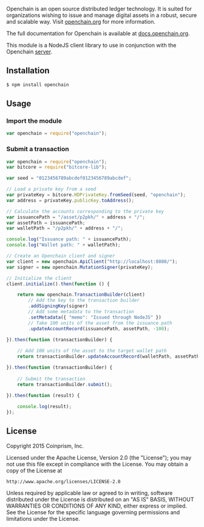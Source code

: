 ﻿Openchain is an open source distributed ledger technology. It is suited for organizations wishing to issue and manage digital assets in a robust, secure and scalable way. Visit [openchain.org](https://www.openchain.org/) for more information.

The full documentation for Openchain is available at [docs.openchain.org](https://docs.openchain.org/).

This module is a NodeJS client library to use in conjunction with the Openchain [server](https://github.com/openchain/openchain/).

## Installation

``` bash
$ npm install openchain
```

## Usage

### Import the module

``` js
var openchain = require("openchain");
```

### Submit a transaction

``` js
var openchain = require("openchain");
var bitcore = require("bitcore-lib");

var seed = "0123456789abcdef0123456789abcdef";

// Load a private key from a seed
var privateKey = bitcore.HDPrivateKey.fromSeed(seed, "openchain");
var address = privateKey.publicKey.toAddress();

// Calculate the accounts corresponding to the private key
var issuancePath = "/asset/p2pkh/" + address + "/";
var assetPath = issuancePath;
var walletPath = "/p2pkh/" + address + "/";

console.log("Issuance path: " + issuancePath);
console.log("Wallet path: " + walletPath);

// Create an Openchain client and signer
var client = new openchain.ApiClient("http://localhost:8080/");
var signer = new openchain.MutationSigner(privateKey);

// Initialize the client
client.initialize().then(function () {

    return new openchain.TransactionBuilder(client)
        // Add the key to the transaction builder
        .addSigningKey(signer)
        // Add some metadata to the transaction
        .setMetadata({ "memo": "Issued through NodeJS" })
        // Take 100 units of the asset from the issuance path
        .updateAccountRecord(issuancePath, assetPath, -100);

}).then(function (transactionBuilder) {
    
    // Add 100 units of the asset to the target wallet path
    return transactionBuilder.updateAccountRecord(walletPath, assetPath, 100);

}).then(function (transactionBuilder) {
    
    // Submit the transaction
    return transactionBuilder.submit();

}).then(function (result) {
    
    console.log(result);
});
```

## License

Copyright 2015 Coinprism, Inc.

Licensed under the Apache License, Version 2.0 (the "License"); you may not use this file except in compliance with the License. You may obtain a copy of the License at

    http://www.apache.org/licenses/LICENSE-2.0

Unless required by applicable law or agreed to in writing, software distributed under the License is distributed on an "AS IS" BASIS, WITHOUT WARRANTIES OR CONDITIONS OF ANY KIND, either express or implied.
See the License for the specific language governing permissions and limitations under the License.
